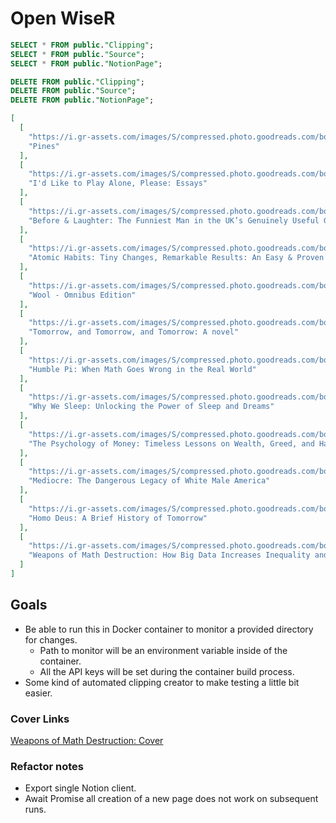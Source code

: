 # Open WiseR

```sql
SELECT * FROM public."Clipping";
SELECT * FROM public."Source";
SELECT * FROM public."NotionPage";

DELETE FROM public."Clipping";
DELETE FROM public."Source";
DELETE FROM public."NotionPage";
```

```json
[
  [
    "https://i.gr-assets.com/images/S/compressed.photo.goodreads.com/books/1471617928l/15096164.jpg",
    "Pines"
  ],
  [
    "https://i.gr-assets.com/images/S/compressed.photo.goodreads.com/books/1642987905l/57007950.jpg",
    "I'd Like to Play Alone, Please: Essays"
  ],
  [
    "https://i.gr-assets.com/images/S/compressed.photo.goodreads.com/books/1628856476l/58112555._SY475_.jpg",
    "Before & Laughter: The Funniest Man in the UK’s Genuinely Useful Guide to Life"
  ],
  [
    "https://i.gr-assets.com/images/S/compressed.photo.goodreads.com/books/1655988385l/40121378.jpg",
    "Atomic Habits: Tiny Changes, Remarkable Results: An Easy & Proven Way to Build Good Habits & Break Bad Ones"
  ],
  [
    "https://i.gr-assets.com/images/S/compressed.photo.goodreads.com/books/1349614200l/13453029.jpg",
    "Wool - Omnibus Edition"
  ],
  [
    "https://i.gr-assets.com/images/S/compressed.photo.goodreads.com/books/1658802301l/61722326._SY475_.jpg",
    "Tomorrow, and Tomorrow, and Tomorrow: A novel"
  ],
  [
    "https://i.gr-assets.com/images/S/compressed.photo.goodreads.com/books/1571889177l/45553812.jpg",
    "Humble Pi: When Math Goes Wrong in the Real World"
  ],
  [
    "https://i.gr-assets.com/images/S/compressed.photo.goodreads.com/books/1556604137l/34466963._SY475_.jpg",
    "Why We Sleep: Unlocking the Power of Sleep and Dreams"
  ],
  [
    "https://i.gr-assets.com/images/S/compressed.photo.goodreads.com/books/1581443441l/51181015._SY475_.jpg",
    "The Psychology of Money: Timeless Lessons on Wealth, Greed, and Happiness"
  ],
  [
    "https://i.gr-assets.com/images/S/compressed.photo.goodreads.com/books/1569299522l/53056522.jpg",
    "Mediocre: The Dangerous Legacy of White Male America"
  ],
  [
    "https://i.gr-assets.com/images/S/compressed.photo.goodreads.com/books/1624232683l/39704901._SY475_.jpg",
    "Homo Deus: A Brief History of Tomorrow"
  ],
  [
    "https://i.gr-assets.com/images/S/compressed.photo.goodreads.com/books/1456091964l/28186015.jpg",
    "Weapons of Math Destruction: How Big Data Increases Inequality and Threatens Democracy"
  ]
]
```

## Goals

- Be able to run this in Docker container to monitor a provided directory for changes.
  - Path to monitor will be an environment variable inside of the container.
  - All the API keys will be set during the container build process.
- Some kind of automated clipping creator to make testing a little bit easier.

### Cover Links

[Weapons of Math Destruction: Cover](https://i.gr-assets.com/images/S/compressed.photo.goodreads.com/books/1456091964l/28186015.jpg)

### Refactor notes

- Export single Notion client.
- Await Promise all creation of a new page does not work on subsequent runs.
